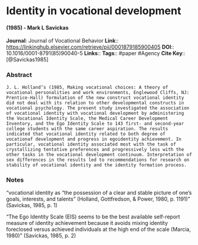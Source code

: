 # Identity in vocational development
#### (1985) - Mark L Savickas
**Journal**: Journal of Vocational Behavior
**Link**:: https://linkinghub.elsevier.com/retrieve/pii/0001879185900405
**DOI**:: 10.1016/0001-8791(85)90040-5
**Links**:: 
**Tags**:: #paper #Agency 
**Cite Key**:: [@Savickas1985]

### Abstract

```
J. L. Holland’s (1985, Making vocational choices: A theory of vocational personalities and work environments, Englewood Cliffs, NJ: Prentice-Hall) formulation of the new construct vocational identity did not deal with its relation to other developmental constructs in vocational psychology. The present study investigated the association of vocational identity with vocational development by administering the Vocational Identity Scale, the Medical Career Development Inventory, and the Ego Identity Scale to 143 first- and second-year college students with the same career aspiration. The results indicated that vocational identity related to both degree of vocationaf development and progress in egoidentity achievement. In particular, vocational identity associated most with the task of crystallizing tentative preferences and progressively less with the other tasks in the vocational development continuum. Interpretation of sex differences in the results led to recommendations for research on stability of vocational identity and the identity formation process.
```

### Notes

“vocational identity as “the possession of a clear and stable picture of one’s goals, interests, and talents” (Holland, Gottfredson, & Power, 1980, p. 1191)” (Savickas, 1985, p. 1)

“The Ego Identity Scale (EIS) seems to be the best available self-report measure of identity achievement because it avoids mixing identity foreclosed versus achieved individuals at the high end of the scale (Marcia, 1980)” (Savickas, 1985, p. 2)